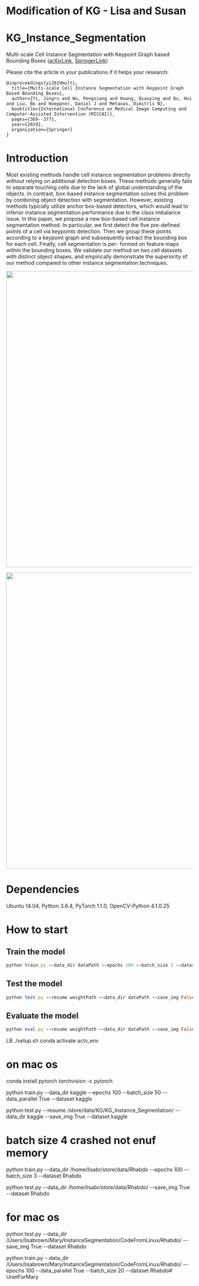 # Modification of KG - Lisa and Susan

# KG_Instance_Segmentation
Multi-scale Cell Instance Segmentation with Keypoint Graph based Bounding Boxes  ([arXivLink](https://arxiv.org/abs/1907.09140), [SpringerLink](https://link.springer.com/chapter/10.1007/978-3-030-32239-7_41))

Please cite the article in your publications if it helps your research:

	@inproceedings{yi2019multi,
	  title={Multi-scale Cell Instance Segmentation with Keypoint Graph Based Bounding Boxes},
	  author={Yi, Jingru and Wu, Pengxiang and Huang, Qiaoying and Qu, Hui and Liu, Bo and Hoeppner, Daniel J and Metaxas, Dimitris N},
	  booktitle={International Conference on Medical Image Computing and Computer-Assisted Intervention (MICCAI)},
	  pages={369--377},
	  year={2019},
	  organization={Springer}
	}


# Introduction

Most existing methods handle cell instance segmentation problems directly without relying on additional detection boxes. These methods generally fails to separate touching cells due to the lack of global understanding of the objects. In contrast, box-based instance segmentation solves this problem by combining object detection with segmentation. However, existing methods typically utilize anchor box-based detectors, which would lead to inferior instance segmentation performance due to the class imbalance issue. In this paper, we propose a new box-based cell instance segmentation method. In particular, we first detect the five pre-defined points of a cell via keypoints detection. Then we group these points according to a keypoint graph and subsequently extract the bounding box for each cell. Finally, cell segmentation is per-
formed on feature maps within the bounding boxes. We validate our method on two cell datasets with distinct object shapes, and empirically
demonstrate the superiority of our method compared to other instance segmentation techniques.

<p align="center">
	<img src="imgs/pic1.png", width="800">
</p>

<p align="center">
	<img src="imgs/pic2.png", width="800">
</p>

# Dependencies
Ubuntu 14.04, Python 3.6.4, PyTorch 1.1.0, OpenCV-Python 4.1.0.25 

# How to start
## Train the model
```ruby
python train.py --data_dir dataPath --epochs 100 --batch_size 2 --dataset kaggle
```

## Test the model
```ruby
python test.py --resume weightPath --data_dir dataPath --save_img False --dataset kaggle
```


## Evaluate the model
```ruby
python eval.py --resume weightPath --data_dir dataPath --save_img False --dataset kaggle --eval_type seg
```

LB
./setup.sh
conda activate actv_env

# on mac os
conda install pytorch torchvision -c pytorch

python train.py --data_dir kaggle --epochs 100 --batch_size 50 --data_parallel True --dataset kaggle

python test.py --resume /store/data/KG/KG_Instance_Segmentation/ --data_dir kaggle --save_img True --dataset kaggle

# batch size 4 crashed not enuf memory
python train.py --data_dir /home/lisabr/store/data/Rhabdo --epochs 100 --batch_size 3 --dataset Rhabdo

python test.py  --data_dir /home/lisabr/store/data/Rhabdo/ --save_img True --dataset Rhabdo

# for mac os
python test.py  --data_dir /Users/lisabrown/Mary/InstanceSegmentation/CodeFromLinux/Rhabdo/ --save_img True --dataset Rhabdo

python train.py --data_dir /Users/lisabrown/Mary/InstanceSegmentation/CodeFromLinux/Rhabdo/  --epochs 100 --data_parallel True --batch_size 20 --dataset Rhabdo# UnetForMary
